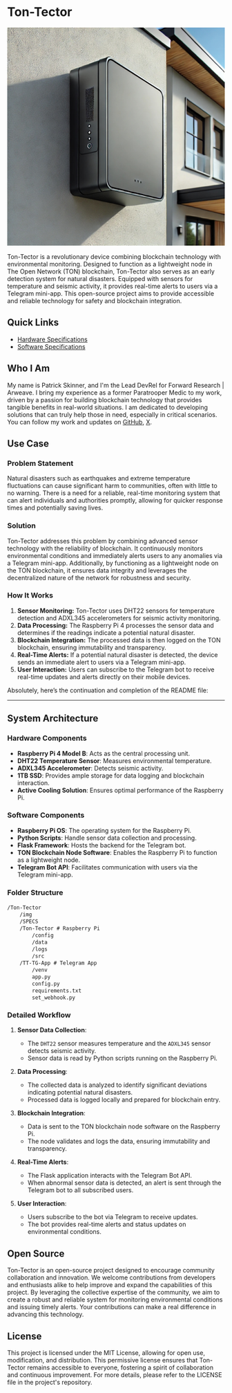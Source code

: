 
# Ton-Tector

![Ton-Tector Device](./img/ton-tector1.jpeg)

Ton-Tector is a revolutionary device combining blockchain technology with environmental monitoring. Designed to function as a lightweight node in The Open Network (TON) blockchain, Ton-Tector also serves as an early detection system for natural disasters. Equipped with sensors for temperature and seismic activity, it provides real-time alerts to users via a Telegram mini-app. This open-source project aims to provide accessible and reliable technology for safety and blockchain integration.

## Quick Links
- [Hardware Specifications](./SPECS/HardwareSpecs.md)
- [Software Specifications](./SPECS/SoftwareSpecs.md)

## Who I Am

My name is Patrick Skinner, and I'm the Lead DevRel for Forward Research | Arweave. I bring my experience as a former Paratrooper Medic to my work, driven by a passion for building blockchain technology that provides tangible benefits in real-world situations. I am dedicated to developing solutions that can truly help those in need, especially in critical scenarios. You can follow my work and updates on [GitHub](https://github.com/PSkinnerTech), [X](https://x.com/PSkinnerTech).

## Use Case

### Problem Statement
Natural disasters such as earthquakes and extreme temperature fluctuations can cause significant harm to communities, often with little to no warning. There is a need for a reliable, real-time monitoring system that can alert individuals and authorities promptly, allowing for quicker response times and potentially saving lives.

### Solution
Ton-Tector addresses this problem by combining advanced sensor technology with the reliability of blockchain. It continuously monitors environmental conditions and immediately alerts users to any anomalies via a Telegram mini-app. Additionally, by functioning as a lightweight node on the TON blockchain, it ensures data integrity and leverages the decentralized nature of the network for robustness and security.

### How It Works
1. **Sensor Monitoring:** Ton-Tector uses DHT22 sensors for temperature detection and ADXL345 accelerometers for seismic activity monitoring.
2. **Data Processing:** The Raspberry Pi 4 processes the sensor data and determines if the readings indicate a potential natural disaster.
3. **Blockchain Integration:** The processed data is then logged on the TON blockchain, ensuring immutability and transparency.
4. **Real-Time Alerts:** If a potential natural disaster is detected, the device sends an immediate alert to users via a Telegram mini-app.
5. **User Interaction:** Users can subscribe to the Telegram bot to receive real-time updates and alerts directly on their mobile devices.

Absolutely, here’s the continuation and completion of the README file:

---

## System Architecture

### Hardware Components
- **Raspberry Pi 4 Model B**: Acts as the central processing unit.
- **DHT22 Temperature Sensor**: Measures environmental temperature.
- **ADXL345 Accelerometer**: Detects seismic activity.
- **1TB SSD**: Provides ample storage for data logging and blockchain interaction.
- **Active Cooling Solution**: Ensures optimal performance of the Raspberry Pi.

### Software Components
- **Raspberry Pi OS**: The operating system for the Raspberry Pi.
- **Python Scripts**: Handle sensor data collection and processing.
- **Flask Framework**: Hosts the backend for the Telegram bot.
- **TON Blockchain Node Software**: Enables the Raspberry Pi to function as a lightweight node.
- **Telegram Bot API**: Facilitates communication with users via the Telegram mini-app.

### Folder Structure
```
/Ton-Tector
    /img
    /SPECS
    /Ton-Tector # Raspberry Pi
        /config
        /data
        /logs
        /src
    /TT-TG-App # Telegram App
        /venv
        app.py
        config.py
        requirements.txt
        set_webhook.py
```

### Detailed Workflow
1. **Sensor Data Collection**:
    - The `DHT22` sensor measures temperature and the `ADXL345` sensor detects seismic activity.
    - Sensor data is read by Python scripts running on the Raspberry Pi.

2. **Data Processing**:
    - The collected data is analyzed to identify significant deviations indicating potential natural disasters.
    - Processed data is logged locally and prepared for blockchain entry.

3. **Blockchain Integration**:
    - Data is sent to the TON blockchain node software on the Raspberry Pi.
    - The node validates and logs the data, ensuring immutability and transparency.

4. **Real-Time Alerts**:
    - The Flask application interacts with the Telegram Bot API.
    - When abnormal sensor data is detected, an alert is sent through the Telegram bot to all subscribed users.

5. **User Interaction**:
    - Users subscribe to the bot via Telegram to receive updates.
    - The bot provides real-time alerts and status updates on environmental conditions.

## Open Source

Ton-Tector is an open-source project designed to encourage community collaboration and innovation. We welcome contributions from developers and enthusiasts alike to help improve and expand the capabilities of this project. By leveraging the collective expertise of the community, we aim to create a robust and reliable system for monitoring environmental conditions and issuing timely alerts. Your contributions can make a real difference in advancing this technology.

## License

This project is licensed under the MIT License, allowing for open use, modification, and distribution. This permissive license ensures that Ton-Tector remains accessible to everyone, fostering a spirit of collaboration and continuous improvement. For more details, please refer to the LICENSE file in the project's repository.